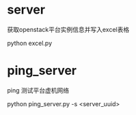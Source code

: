 # server
获取openstack平台实例信息并写入excel表格

python excel.py <host>

# ping_server
ping 测试平台虚机网络

python ping_server.py -s <server_uuid> 
